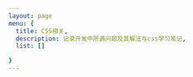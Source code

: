 ```yaml
---
layout: page
menu: {
  title: CSS相关,
  description: 记录开发中所遇问题及其解法与css学习笔记,
  list: []

}
---
```

<Menu></Menu>